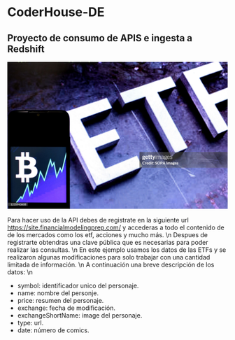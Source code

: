 # CoderHouse-DE
## Proyecto de consumo de APIS e ingesta a Redshift

![API MARVEL](https://github.com/RE-Vincent/CoderHouse-DE/blob/main/images/etf.jpg)

Para hacer uso de la API debes de registrate en la siguiente url https://site.financialmodelingprep.com/ y accederas a todo el contenido de de los mercados como los etf, acciones y mucho más.  \n
Despues de registrarte obtendras una clave pública que es necesarias para poder realizar las consultas.  \n
En este ejemplo usamos los datos de las ETFs y se realizaron algunas modificaciones para solo trabajar con una cantidad limitada de información.  \n
A continuación una breve descripción de los datos:  \n
- symbol: identificador unico del personaje.
- name: nombre del personje.
- price: resumen del personaje.
- exchange: fecha de modificación.
- exchangeShortName: image del personaje.
- type: url.
- date: número de comics.
